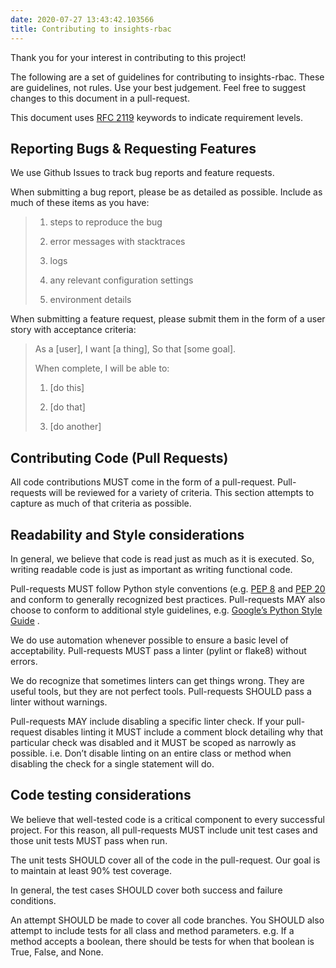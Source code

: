 ```yaml
---
date: 2020-07-27 13:43:42.103566
title: Contributing to insights-rbac
---
```

<div id="contributing-to-insights-rbac" class="section">


Thank you for your interest in contributing to this project\!

The following are a set of guidelines for contributing to insights-rbac.
These are guidelines, not rules. Use your best judgement. Feel free to
suggest changes to this document in a pull-request.

This document uses [RFC 2119](https://www.ietf.org/rfc/rfc2119.txt/)
keywords to indicate requirement levels.

<div id="reporting-bugs-requesting-features" class="section">

## Reporting Bugs & Requesting Features

We use Github Issues to track bug reports and feature requests.

When submitting a bug report, please be as detailed as possible. Include
as much of these items as you have:

> 
> 
> <div>
> 
> 1.  steps to reproduce the bug
> 
> 2.  error messages with stacktraces
> 
> 3.  logs
> 
> 4.  any relevant configuration settings
> 
> 5.  environment details
> 
> </div>

When submitting a feature request, please submit them in the form of a
user story with acceptance criteria:

> 
> 
> <div>
> 
> As a \[user\], I want \[a thing\], So that \[some goal\].
> 
> When complete, I will be able to:
> 
> 1.  \[do this\]
> 
> 2.  \[do that\]
> 
> 3.  \[do another\]
> 
> </div>

</div>

<div id="contributing-code-pull-requests" class="section">

## Contributing Code (Pull Requests)

All code contributions MUST come in the form of a pull-request.
Pull-requests will be reviewed for a variety of criteria. This section
attempts to capture as much of that criteria as possible.

</div>

<div id="readability-and-style-considerations" class="section">

## Readability and Style considerations

In general, we believe that code is read just as much as it is executed.
So, writing readable code is just as important as writing functional
code.

Pull-requests MUST follow Python style conventions (e.g. [PEP
8](https://www.python.org/dev/peps/pep-0008/) and [PEP
20](https://www.python.org/dev/peps/pep-0020/) and conform to generally
recognized best practices. Pull-requests MAY also choose to conform to
additional style guidelines, e.g. [Google’s Python Style
Guide](https://google.github.io/styleguide/pyguide.html/) .

We do use automation whenever possible to ensure a basic level of
acceptability. Pull-requests MUST pass a linter (pylint or flake8)
without errors.

We do recognize that sometimes linters can get things wrong. They are
useful tools, but they are not perfect tools. Pull-requests SHOULD pass
a linter without warnings.

Pull-requests MAY include disabling a specific linter check. If your
pull-request disables linting it MUST include a comment block detailing
why that particular check was disabled and it MUST be scoped as narrowly
as possible. i.e. Don’t disable linting on an entire class or method
when disabling the check for a single statement will do.

</div>

<div id="code-testing-considerations" class="section">

## Code testing considerations

We believe that well-tested code is a critical component to every
successful project. For this reason, all pull-requests MUST include unit
test cases and those unit tests MUST pass when run.

The unit tests SHOULD cover all of the code in the pull-request. Our
goal is to maintain at least 90% test coverage.

In general, the test cases SHOULD cover both success and failure
conditions.

An attempt SHOULD be made to cover all code branches. You SHOULD also
attempt to include tests for all class and method parameters. e.g. If a
method accepts a boolean, there should be tests for when that boolean is
True, False, and None.

</div>

</div>